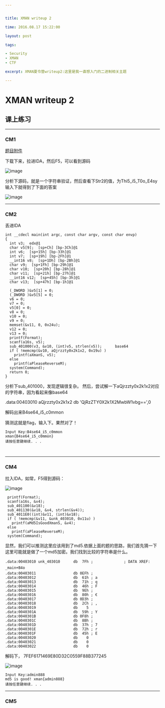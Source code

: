 ```yaml
---


title: XMAN writeup 2

time: 2016.08.17 15:22:00

layout: post

tags:

- Security
- XMAN
- CTF

excerpt: XMAN夏令营writeup2:这里是我一直想入门的二进制相关主题

---
```


# XMAN writeup 2

## 课上练习

------


### CM1

[题目附件](http://xman.xctf.org.cn/media/task/cdaf8d32-a95c-4622-b4fb-f599c56ea9e4.exe)

下载下来，拉进IDA，然后F5，可以看到源码

![image](http://momomoxiaoxi.com/img/post/XMAN/2.png)

分析下源码，就是一个字符串验证，然后查看下Str2的值，为Thi5_i5_T0o_E4sy
输入下就得到了下面的答案

![image](http://momomoxiaoxi.com/img/post/XMAN/3.png)


------

### CM2

丢进IDA

```
int __cdecl main(int argc, const char argv, const char envp)
{
  int v3;  edx@1
  char v5[9];  [sp+Ch] [bp-3Ch]@1
  int v6;  [sp+15h] [bp-33h]@1
  int v7;  [sp+19h] [bp-2Fh]@1
  __int16 v8;  [sp+1Dh] [bp-2Bh]@1
  char v9;  [sp+1Fh] [bp-29h]@1
  char v10;  [sp+20h] [bp-28h]@1
  char v11;  [sp+21h] [bp-27h]@1
  __int16 v12;  [sp+45h] [bp-3h]@1
  char v13;  [sp+47h] [bp-1h]@1

  (_DWORD )&v5[1] = 0;
  (_DWORD )&v5[5] = 0;
  v6 = 0;
  v7 = 0;
  v5[0] = 0;
  v8 = 0;
  v10 = 0;
  v9 = 0;
  memset(&v11, 0, 0x24u);
  v12 = 0;
  v13 = 0;
  printf(Format);
  scanf(a16s, v5);
  sub_401000(v3, &v10, (int)v5, strlen(v5));      base64
  if ( !memcmp(&v10, aQjrzzty0x2k1x2, 0x19u) )
    printf(aXmanS, v5);
  else
    printf(aPleaseReverseM);
  system(Command);
  return 0;
}
```

分析下sub_401000，发现逻辑很复杂。
然后，尝试解一下aQjrzzty0x2k1x2对应的字符串，因为看起来像base64

.data:00403010 aQjrzzty0x2k1x2 db 'QjRzZTY0X2k1X2MwbW1vbg==',0 

解码出来B4se64_i5_c0mmon

猜测这就是flag，输入下。果然对了！

```
Input Key:B4se64_i5_c0mmon
xman{B4se64_i5_c0mmon}
请按任意键继续. . .



```


------

### CM4

拉入IDA，如常，F5得到源码：

![image](http://momomoxiaoxi.com/img/post/XMAN/4.png)
 
 ```
  printf(Format);
  scanf(a16s, &v4);
  sub_401100(&v18);
  sub_401130(&v18, &v4, strlen(&v4));
  sub_4011E0((int)&v11, (int)&v18);
  if ( !memcmp(&v11, &unk_403010, 0x11u) )
    printf(aMd5IsGoodXmanS, &v4);
  else
    printf(aPleaseReverseM);
  system(Command);
 ```
 显然，我们可以推测这里应该用到了md5.依据上面的题的思路，我们首先猜一下这里可能就是做了一个md5加密。我们找到比较的字符串是什么。
 
 
 ```
 .data:00403010 unk_403010      db  7Fh ;              ; DATA XREF: _main+B4o
.data:00403011                 db 0EFh ; 
.data:00403012                 db  61h ; a
.data:00403013                 db  71h ; q
.data:00403014                 db  46h ; F
.data:00403015                 db  9Eh ; 
.data:00403016                 db  80h ; €
.data:00403017                 db 0D3h ; 
.data:00403018                 db  2Ch ; ,
.data:00403019                 db    5
.data:0040301A                 db  59h ; Y
.data:0040301B                 db 0F8h ; 
.data:0040301C                 db  8Bh ; 
.data:0040301D                 db  37h ; 7
.data:0040301E                 db  72h ; r
.data:0040301F                 db  45h ; E
.data:00403020                 db    0
.data:00403021                 db    0
.data:00403022                 db    0
```

解码下，
7FEF6171469E80D32C0559F88B377245

![image](http://momomoxiaoxi.com/img/post/XMAN/5.png)


```
Input Key:admin888
md5 is good! xman{admin888}
请按任意键继续. . .

```


-----

### CM5